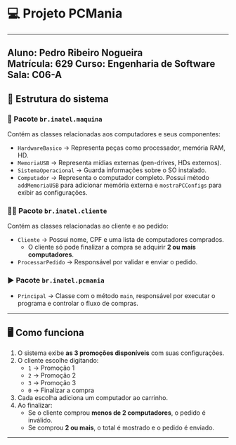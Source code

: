 # 💻 Projeto PCMania
---
**Aluno:** Pedro Ribeiro Nogueira  
**Matrícula:** 629
**Curso:** Engenharia de Software
**Sala:** C06-A
---

## 📂 Estrutura do sistema

### 🔧 Pacote `br.inatel.maquina`  
Contém as classes relacionadas aos computadores e seus componentes:  
- `HardwareBasico` → Representa peças como processador, memória RAM, HD.  
- `MemoriaUSB` → Representa mídias externas (pen-drives, HDs externos).  
- `SistemaOperacional` → Guarda informações sobre o SO instalado.  
- `Computador` → Representa o computador completo. Possui método `addMemoriaUSB` para adicionar memória externa e `mostraPCConfigs` para exibir as configurações.  

### 🧑‍💻 Pacote `br.inatel.cliente`  
Contém as classes relacionadas ao cliente e ao pedido:  
- `Cliente` → Possui nome, CPF e uma lista de computadores comprados.  
  - O cliente só pode finalizar a compra se adquirir **2 ou mais computadores**.  
- `ProcessarPedido` → Responsável por validar e enviar o pedido.  

### ▶️ Pacote `br.inatel.pcmania`  
- `Principal` → Classe com o método `main`, responsável por executar o programa e controlar o fluxo de compras.  

---

## 🖥️ Como funciona

1. O sistema exibe **as 3 promoções disponíveis** com suas configurações.  
2. O cliente escolhe digitando:  
   - `1` → Promoção 1  
   - `2` → Promoção 2  
   - `3` → Promoção 3  
   - `0` → Finalizar a compra  
3. Cada escolha adiciona um computador ao carrinho.  
4. Ao finalizar:  
   - Se o cliente comprou **menos de 2 computadores**, o pedido é inválido.  
   - Se comprou **2 ou mais**, o total é mostrado e o pedido é enviado.  

---
